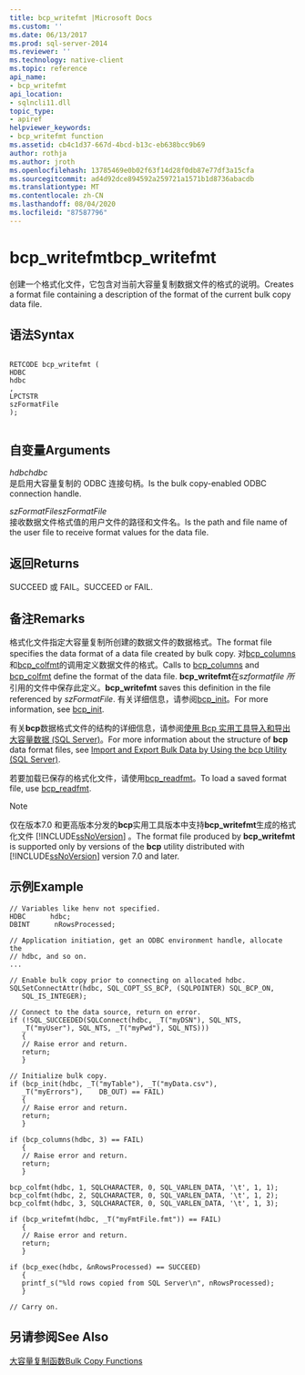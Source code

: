 ```yaml
---
title: bcp_writefmt |Microsoft Docs
ms.custom: ''
ms.date: 06/13/2017
ms.prod: sql-server-2014
ms.reviewer: ''
ms.technology: native-client
ms.topic: reference
api_name:
- bcp_writefmt
api_location:
- sqlncli11.dll
topic_type:
- apiref
helpviewer_keywords:
- bcp_writefmt function
ms.assetid: cb4c1d37-667d-4bcd-b13c-eb638bcc9b69
author: rothja
ms.author: jroth
ms.openlocfilehash: 13785469e0b02f63f14d28f0db87e77df3a15cfa
ms.sourcegitcommit: ad4d92dce894592a259721a1571b1d8736abacdb
ms.translationtype: MT
ms.contentlocale: zh-CN
ms.lasthandoff: 08/04/2020
ms.locfileid: "87587796"
---
```

# <a name="bcp_writefmt"></a><span data-ttu-id="decff-102">bcp_writefmt</span><span class="sxs-lookup"><span data-stu-id="decff-102">bcp_writefmt</span></span>
  <span data-ttu-id="decff-103">创建一个格式化文件，它包含对当前大容量复制数据文件的格式的说明。</span><span class="sxs-lookup"><span data-stu-id="decff-103">Creates a format file containing a description of the format of the current bulk copy data file.</span></span>  
  
## <a name="syntax"></a><span data-ttu-id="decff-104">语法</span><span class="sxs-lookup"><span data-stu-id="decff-104">Syntax</span></span>  
  
```  
  
RETCODE bcp_writefmt (  
HDBC   
hdbc  
,  
LPCTSTR   
szFormatFile  
);  
  
```  
  
## <a name="arguments"></a><span data-ttu-id="decff-105">自变量</span><span class="sxs-lookup"><span data-stu-id="decff-105">Arguments</span></span>  
 <span data-ttu-id="decff-106">*hdbc*</span><span class="sxs-lookup"><span data-stu-id="decff-106">*hdbc*</span></span>  
 <span data-ttu-id="decff-107">是启用大容量复制的 ODBC 连接句柄。</span><span class="sxs-lookup"><span data-stu-id="decff-107">Is the bulk copy-enabled ODBC connection handle.</span></span>  
  
 <span data-ttu-id="decff-108">*szFormatFile*</span><span class="sxs-lookup"><span data-stu-id="decff-108">*szFormatFile*</span></span>  
 <span data-ttu-id="decff-109">接收数据文件格式值的用户文件的路径和文件名。</span><span class="sxs-lookup"><span data-stu-id="decff-109">Is the path and file name of the user file to receive format values for the data file.</span></span>  
  
## <a name="returns"></a><span data-ttu-id="decff-110">返回</span><span class="sxs-lookup"><span data-stu-id="decff-110">Returns</span></span>  
 <span data-ttu-id="decff-111">SUCCEED 或 FAIL。</span><span class="sxs-lookup"><span data-stu-id="decff-111">SUCCEED or FAIL.</span></span>  
  
## <a name="remarks"></a><span data-ttu-id="decff-112">备注</span><span class="sxs-lookup"><span data-stu-id="decff-112">Remarks</span></span>  
 <span data-ttu-id="decff-113">格式化文件指定大容量复制所创建的数据文件的数据格式。</span><span class="sxs-lookup"><span data-stu-id="decff-113">The format file specifies the data format of a data file created by bulk copy.</span></span> <span data-ttu-id="decff-114">对[bcp_columns](bcp-columns.md)和[bcp_colfmt](bcp-colfmt.md)的调用定义数据文件的格式。</span><span class="sxs-lookup"><span data-stu-id="decff-114">Calls to [bcp_columns](bcp-columns.md) and [bcp_colfmt](bcp-colfmt.md) define the format of the data file.</span></span> <span data-ttu-id="decff-115">**bcp_writefmt**在*szformatfile 所*引用的文件中保存此定义。</span><span class="sxs-lookup"><span data-stu-id="decff-115">**bcp_writefmt** saves this definition in the file referenced by *szFormatFile*.</span></span> <span data-ttu-id="decff-116">有关详细信息，请参阅[bcp_init](bcp-init.md)。</span><span class="sxs-lookup"><span data-stu-id="decff-116">For more information, see [bcp_init](bcp-init.md).</span></span>  
  
 <span data-ttu-id="decff-117">有关**bcp**数据格式文件的结构的详细信息，请参阅[使用 Bcp 实用工具导入和导出大容量数据 &#40;SQL Server&#41;](../import-export/import-and-export-bulk-data-by-using-the-bcp-utility-sql-server.md)。</span><span class="sxs-lookup"><span data-stu-id="decff-117">For more information about the structure of **bcp** data format files, see [Import and Export Bulk Data by Using the bcp Utility &#40;SQL Server&#41;](../import-export/import-and-export-bulk-data-by-using-the-bcp-utility-sql-server.md).</span></span>  
  
 <span data-ttu-id="decff-118">若要加载已保存的格式化文件，请使用[bcp_readfmt](bcp-readfmt.md)。</span><span class="sxs-lookup"><span data-stu-id="decff-118">To load a saved format file, use [bcp_readfmt](bcp-readfmt.md).</span></span>  
  
> [!NOTE]  
>  <span data-ttu-id="decff-119">仅在版本7.0 和更高版本分发的**bcp**实用工具版本中支持**bcp_writefmt**生成的格式化文件 [!INCLUDE[ssNoVersion](../../includes/ssnoversion-md.md)] 。</span><span class="sxs-lookup"><span data-stu-id="decff-119">The format file produced by **bcp_writefmt** is supported only by versions of the **bcp** utility distributed with [!INCLUDE[ssNoVersion](../../includes/ssnoversion-md.md)] version 7.0 and later.</span></span>  
  
## <a name="example"></a><span data-ttu-id="decff-120">示例</span><span class="sxs-lookup"><span data-stu-id="decff-120">Example</span></span>  
  
```  
// Variables like henv not specified.  
HDBC      hdbc;  
DBINT      nRowsProcessed;  
  
// Application initiation, get an ODBC environment handle, allocate the  
// hdbc, and so on.  
...   
  
// Enable bulk copy prior to connecting on allocated hdbc.  
SQLSetConnectAttr(hdbc, SQL_COPT_SS_BCP, (SQLPOINTER) SQL_BCP_ON,  
   SQL_IS_INTEGER);  
  
// Connect to the data source, return on error.  
if (!SQL_SUCCEEDED(SQLConnect(hdbc, _T("myDSN"), SQL_NTS,  
   _T("myUser"), SQL_NTS, _T("myPwd"), SQL_NTS)))  
   {  
   // Raise error and return.  
   return;  
   }  
  
// Initialize bulk copy.   
if (bcp_init(hdbc, _T("myTable"), _T("myData.csv"),  
   _T("myErrors"),    DB_OUT) == FAIL)  
   {  
   // Raise error and return.  
   return;  
   }  
  
if (bcp_columns(hdbc, 3) == FAIL)  
   {  
   // Raise error and return.  
   return;  
   }  
  
bcp_colfmt(hdbc, 1, SQLCHARACTER, 0, SQL_VARLEN_DATA, '\t', 1, 1);  
bcp_colfmt(hdbc, 2, SQLCHARACTER, 0, SQL_VARLEN_DATA, '\t', 1, 2);  
bcp_colfmt(hdbc, 3, SQLCHARACTER, 0, SQL_VARLEN_DATA, '\t', 1, 3);  
  
if (bcp_writefmt(hdbc, _T("myFmtFile.fmt")) == FAIL)  
   {  
   // Raise error and return.  
   return;  
   }  
  
if (bcp_exec(hdbc, &nRowsProcessed) == SUCCEED)  
   {  
   printf_s("%ld rows copied from SQL Server\n", nRowsProcessed);  
   }  
  
// Carry on.  
```  
  
## <a name="see-also"></a><span data-ttu-id="decff-121">另请参阅</span><span class="sxs-lookup"><span data-stu-id="decff-121">See Also</span></span>  
 [<span data-ttu-id="decff-122">大容量复制函数</span><span class="sxs-lookup"><span data-stu-id="decff-122">Bulk Copy Functions</span></span>](sql-server-driver-extensions-bulk-copy-functions.md)  
  
  
